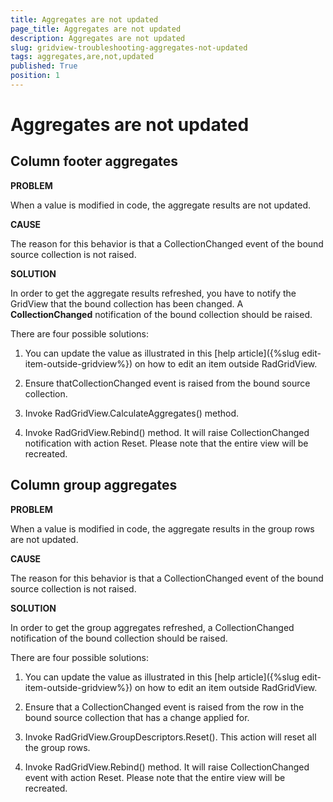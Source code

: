 ```yaml
---
title: Aggregates are not updated
page_title: Aggregates are not updated
description: Aggregates are not updated
slug: gridview-troubleshooting-aggregates-not-updated
tags: aggregates,are,not,updated
published: True
position: 1
---
```


# Aggregates are not updated

## Column footer aggregates

__PROBLEM__

When a value is modified in code, the aggregate results are not updated.

__CAUSE__

The reason for this behavior is that a CollectionChanged event of the bound source collection is not raised. 

__SOLUTION__

In order to get the aggregate results refreshed, you have to notify the GridView that the bound collection has been changed. A __CollectionChanged__ notification of the bound collection should be raised.

There are four possible solutions:

1. You can update the value as illustrated in this [help article]({%slug edit-item-outside-gridview%}) on how to edit an item outside RadGridView.

1. Ensure thatCollectionChanged event is raised from the bound source collection.

1. Invoke RadGridView.CalculateAggregates() method.

1. Invoke RadGridView.Rebind() method. It will raise CollectionChanged notification with action Reset. Please note that the entire view will be recreated.

## Column group aggregates

__PROBLEM__

When a value is modified in code, the aggregate results in the group rows are not updated.

__CAUSE__

The reason for this behavior is that a CollectionChanged event of the bound source collection is not raised. 

__SOLUTION__

In order to get the group aggregates refreshed, a CollectionChanged notification of the bound collection should be raised. 

There are four possible solutions:

1. You can update the value as illustrated in this [help article]({%slug edit-item-outside-gridview%}) on how to edit an item outside RadGridView.

1. Ensure that a CollectionChanged event is raised from the row in the bound source collection that has a change applied for.

1. Invoke RadGridView.GroupDescriptors.Reset(). This action will reset all the group rows.

1. Invoke RadGridView.Rebind() method. It will raise CollectionChanged event with action Reset. Please note that the entire view will be recreated. 